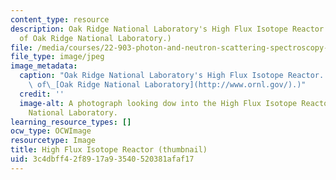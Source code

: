 ```yaml
---
content_type: resource
description: Oak Ridge National Laboratory's High Flux Isotope Reactor. (Image courtesy
  of Oak Ridge National Laboratory.)
file: /media/courses/22-903-photon-and-neutron-scattering-spectroscopy-and-its-applications-in-condensed-matter-spring-2005/3c4dbff42f8917a93540520381afaf17_22-903s05-th.jpg
file_type: image/jpeg
image_metadata:
  caption: "Oak Ridge National Laboratory's High Flux Isotope Reactor. (Image courtesy\
    \ of\_[Oak Ridge National Laboratory](http://www.ornl.gov/).)"
  credit: ''
  image-alt: A photograph looking dow into the High Flux Isotope Reactor at Oak Ridge
    National Laboratory.
learning_resource_types: []
ocw_type: OCWImage
resourcetype: Image
title: High Flux Isotope Reactor (thumbnail)
uid: 3c4dbff4-2f89-17a9-3540-520381afaf17
---
```

